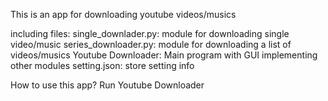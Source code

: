 This is an app for downloading youtube videos/musics

including files:
single_downlader.py: module for downloading single video/music
series_downloader.py: module for downloading a list of videos/musics
Youtube Downloader: Main program with GUI implementing other modules
setting.json: store setting info

How to use this app?
Run Youtube Downloader